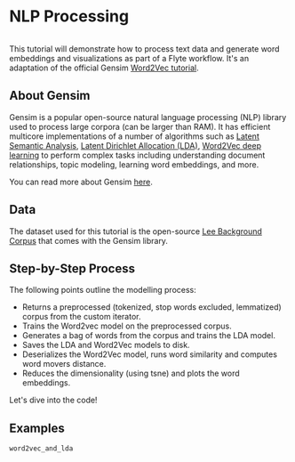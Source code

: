 # NLP Processing

```{tags} MachineLearning, UI, Intermediate
```

This tutorial will demonstrate how to process text data and generate word embeddings and visualizations
as part of a Flyte workflow. It's an adaptation of the official Gensim [Word2Vec tutorial](https://radimrehurek.com/gensim/auto_examples/tutorials/run_word2vec.html).

## About Gensim

Gensim is a popular open-source natural language processing (NLP) library used to process
large corpora (can be larger than RAM).
It has efficient multicore implementations of a number of algorithms such as [Latent Semantic Analysis](http://lsa.colorado.edu/papers/dp1.LSAintro.pdf), [Latent Dirichlet Allocation (LDA)](https://www.jmlr.org/papers/volume3/blei03a/blei03a.pdf),
[Word2Vec deep learning](https://arxiv.org/pdf/1301.3781.pdf) to perform complex tasks including understanding
document relationships, topic modeling, learning word embeddings, and more.

You can read more about Gensim [here](https://radimrehurek.com/gensim/).

## Data

The dataset used for this tutorial is the open-source [Lee Background Corpus](https://github.com/RaRe-Technologies/gensim/blob/develop/gensim/test/test_data/lee_background.cor)
that comes with the Gensim library.

## Step-by-Step Process

The following points outline the modelling process:

- Returns a preprocessed (tokenized, stop words excluded, lemmatized) corpus from the custom iterator.
- Trains the Word2vec model on the preprocessed corpus.
- Generates a bag of words from the corpus and trains the LDA model.
- Saves the LDA and Word2Vec models to disk.
- Deserializes the Word2Vec model, runs word similarity and computes word movers distance.
- Reduces the dimensionality (using tsne) and plots the word embeddings.

Let's dive into the code!

## Examples

```{auto-examples-toc}
word2vec_and_lda
```
